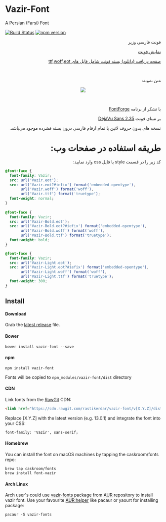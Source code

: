 # Vazir-Font
A Persian (Farsi) Font

[![Build Status](https://travis-ci.org/rastikerdar/vazir-font.svg?branch=master)](https://travis-ci.org/rastikerdar/vazir-font)
[![npm version](https://badge.fury.io/js/vazir-font.svg)](https://badge.fury.io/js/vazir-font)


<p dir="rtl">
فونت فارسی وزیر <br />

<p dir="rtl"><a href="http://rastikerdar.github.io/vazir-font/">نمایش فونت</a></p>
<p dir="rtl"><a href="https://github.com/rastikerdar/vazir-font/releases">صفحه دریافت (دانلود) بسته فونت شامل فایل های ttf,woff,eot</a></p> <br />

<p dir="rtl">متن نمونه:</p>

<p align="center">
    <img src="./sample.png">
</p>

<br>

<p dir="rtl"> با تشکر از برنامه  <a href="https://fontforge.github.io">FontForge</a></p>
<p dir="rtl"> بر مبنای فونت <a href="http://dejavu-fonts.org">DejaVu Sans 2.35</a></p>

</p>
<p lang="fa" dir="rtl" align="right">
نسخه های بدون حروف لاتین یا تمام ارقام فارسی درون بسته فشرده موجود می‌باشد.
</p>
<h1 dir="rtl">
طریقه استفاده در صفحات وب:
</h1>

<p dir="rtl">
کد زیر را در قسمت style یا فایل css وارد نمایید:
</p>


```css
@font-face {
  font-family: Vazir;
  src: url('Vazir.eot');
  src: url('Vazir.eot?#iefix') format('embedded-opentype'),
       url('Vazir.woff') format('woff'),
       url('Vazir.ttf') format('truetype');
  font-weight: normal;
}
      
@font-face {
  font-family: Vazir;
  src: url('Vazir-Bold.eot');
  src: url('Vazir-Bold.eot?#iefix') format('embedded-opentype'),
       url('Vazir-Bold.woff') format('woff'),
       url('Vazir-Bold.ttf') format('truetype');
  font-weight: bold;
}

@font-face {
  font-family: Vazir;
  src: url('Vazir-Light.eot');
  src: url('Vazir-Light.eot?#iefix') format('embedded-opentype'),
       url('Vazir-Light.woff') format('woff'),
       url('Vazir-Light.ttf') format('truetype');
  font-weight: 300;
}
```

## Install

#### Download
Grab the [latest release](https://github.com/rastikerdar/vazir-font/releases/latest) file.

#### Bower
```
bower install vazir-font --save
```

#### npm
```
npm install vazir-font
```
Fonts will be copied to `npm_modules/vazir-font/dist` directory

#### CDN
Link fonts from the [RawGit](https://rawgit.com) CDN:

```html
<link href="https://cdn.rawgit.com/rastikerdar/vazir-font/v[X.Y.Z]/dist/font-face.css" rel="stylesheet" type="text/css" />
```

Replace [X.Y.Z] with the latest version (e.g. 13.0.1) and integrate the font into your CSS:

```
font-family: 'Vazir', sans-serif;
```

#### Homebrew
You can install the font on macOS machines by tapping the caskroom/fonts repo:  

```shell
brew tap caskroom/fonts
brew install font-vazir
```

#### Arch Linux
Arch user's could use [vazir-fonts](https://aur.archlinux.org/packages/vazir-fonts/) package from [AUR](https://aur.archlinux.org/) repository to install vazir font.
Use your favourite [AUR helper](https://wiki.archlinux.org/index.php/AUR_helpers) like pacaur or yaourt for installing package:

```shell
pacaur -S vazir-fonts
```


